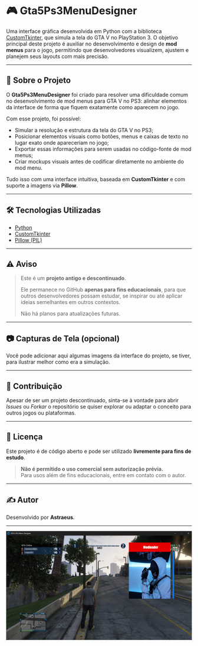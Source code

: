 # 🎮 Gta5Ps3MenuDesigner

Uma interface gráfica desenvolvida em Python com a biblioteca [CustomTkinter](https://github.com/TomSchimansky/CustomTkinter), que simula a tela do GTA V no PlayStation 3. O objetivo principal deste projeto é auxiliar no desenvolvimento e design de **mod menus** para o jogo, permitindo que desenvolvedores visualizem, ajustem e planejem seus layouts com mais precisão.

---

## 📌 Sobre o Projeto

O **Gta5Ps3MenuDesigner** foi criado para resolver uma dificuldade comum no desenvolvimento de mod menus para GTA V no PS3: alinhar elementos da interface de forma que fiquem exatamente como aparecem no jogo. 

Com esse projeto, foi possível:

- Simular a resolução e estrutura da tela do GTA V no PS3;
- Posicionar elementos visuais como botões, menus e caixas de texto no lugar exato onde apareceriam no jogo;
- Exportar essas informações para serem usadas no código-fonte de mod menus;
- Criar mockups visuais antes de codificar diretamente no ambiente do mod menu.

Tudo isso com uma interface intuitiva, baseada em **CustomTkinter** e com suporte a imagens via **Pillow**.

---

## 🛠️ Tecnologias Utilizadas

- [Python](https://www.python.org/)
- [CustomTkinter](https://github.com/TomSchimansky/CustomTkinter)
- [Pillow (PIL)](https://python-pillow.org/)

---

## ⚠️ Aviso

> Este é um **projeto antigo e descontinuado**.  
>  
> Ele permanece no GitHub **apenas para fins educacionais**, para que outros desenvolvedores possam estudar, se inspirar ou até aplicar ideias semelhantes em outros contextos.  
>  
> Não há planos para atualizações futuras.

---

## 📷 Capturas de Tela (opcional)

Você pode adicionar aqui algumas imagens da interface do projeto, se tiver, para ilustrar melhor como era a simulação.

---

## 🤝 Contribuição

Apesar de ser um projeto descontinuado, sinta-se à vontade para abrir *Issues* ou *Forkar* o repositório se quiser explorar ou adaptar o conceito para outros jogos ou plataformas.

---

## 📄 Licença

Este projeto é de código aberto e pode ser utilizado **livremente para fins de estudo**.

> **Não é permitido o uso comercial sem autorização prévia.**  
> Para usos além de fins educacionais, entre em contato com o autor.

---

## ✍️ Autor

Desenvolvido por **Astraeus**.

---
 ![menu](img/menu.png)
